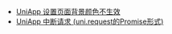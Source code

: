 -   [UniApp 设置页面背景颜色不生效](./Setting%20Page%20The%20Background%20Color%20is%20invalid.md)
-   [UniApp 中断请求 (uni.request的Promise形式)](./request%20promise%20method%20abort.md)